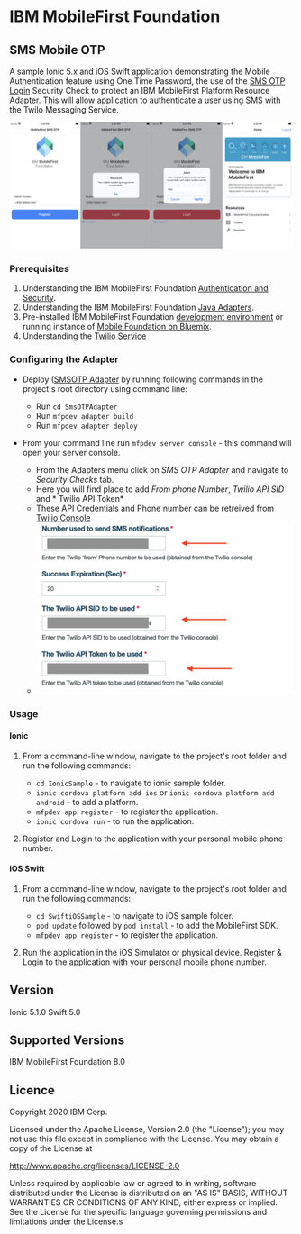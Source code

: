 IBM MobileFirst Foundation
===
## SMS Mobile OTP

A sample Ionic 5.x and iOS Swift application demonstrating the Mobile Authentication feature using One Time Password, the use of the [SMS OTP Login](https://www.wikiwand.com/en/One-time_password) Security Check to protect an IBM MobileFirst Platform Resource Adapter. This will allow application to authenticate a user using SMS with the Twilo Messaging Service.

![SMS OTP Screenshot](screenshot.jpg)


### Prerequisites
1. Understanding the IBM MobileFirst Foundation [Authentication and Security](https://mobilefirstplatform.ibmcloud.com/tutorials/en/foundation/8.0/authentication-and-security/).
2. Understanding the IBM MobileFirst Foundation [Java Adapters](https://mobilefirstplatform.ibmcloud.com/tutorials/en/foundation/8.0/adapters/java-adapters/).
3. Pre-installed IBM MobileFirst Foundation [development environment](https://mobilefirstplatform.ibmcloud.com/tutorials/en/foundation/8.0/setting-up-your-development-environment/) or running instance of [Mobile Foundation on Bluemix](https://console.ng.bluemix.net/catalog/services/mobile-foundation/).
4. Understanding the [Twilio Service](https://www.twilio.com/docs/usage/api#authenticate-with-http)


### Configuring the Adapter

- Deploy ([SMSOTP Adapter](./SmsOTPAdapter) by running following commands in the project's root directory using command line:
    * Run `cd SmsOTPAdapter`
    * Run `mfpdev adapter build`
    * Run `mfpdev adapter deploy`

- From your command line run `mfpdev server console` - this command will open your server console.
  * From the Adapters menu click on *SMS OTP Adapter* and navigate to *Security Checks* tab.
  * Here you will find place to add *From phone Number*, *Twilio API SID*  and * Twilio API Token*
  * These API Credentials and Phone number can be retreived from [Twilio Console](https://www.twilio.com/console)
  * ![Adapter Configuration](adapterConfiguration.png)


### Usage

#### Ionic

1. From a command-line window, navigate to the project's root folder and run the following commands:
    - `cd IonicSample` - to navigate to ionic sample folder.
    - `ionic cordova platform add ios` or `ionic cordova platform add android` - to add a platform.
    - `mfpdev app register` - to register the application.
    - `ionic cordova run` - to run the application.

2. Register and Login to the application with your personal mobile phone number.

#### iOS Swift

1. From a command-line window, navigate to the project's root folder and run the following commands:
    - `cd SwiftiOSSample` - to navigate to iOS sample folder.
    - `pod update` followed by `pod install` - to add the MobileFirst SDK.
    - `mfpdev app register` - to register the application.

2. Run the application in the iOS Simulator or physical device. Register & Login to the application with your personal mobile phone number.

## Version
Ionic 5.1.0
Swift 5.0

## Supported Versions
IBM MobileFirst Foundation 8.0

## Licence
Copyright 2020 IBM Corp.

Licensed under the Apache License, Version 2.0 (the "License");
you may not use this file except in compliance with the License.
You may obtain a copy of the License at

http://www.apache.org/licenses/LICENSE-2.0

Unless required by applicable law or agreed to in writing, software
distributed under the License is distributed on an "AS IS" BASIS,
WITHOUT WARRANTIES OR CONDITIONS OF ANY KIND, either express or implied.
See the License for the specific language governing permissions and
limitations under the License.s